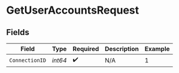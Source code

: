 # GetUserAccountsRequest


## Fields

| Field              | Type               | Required           | Description        | Example            |
| ------------------ | ------------------ | ------------------ | ------------------ | ------------------ |
| `ConnectionID`     | *int64*            | :heavy_check_mark: | N/A                | 1                  |
